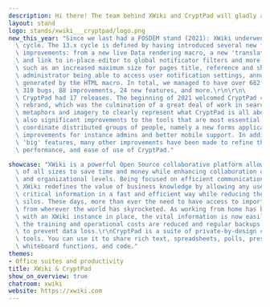 ```yaml
---
description: Hi there! The team behind XWiki and CryptPad will gladly answer all your questions on collaborative solutions, privacy, and how to finance Open Source in the Q&A sessions of our talks and in the chat.
layout: stand
logo: stands/xwiki___cryptpad/logo.png
new_this_year: "Since we last had a FOSDEM stand (2021): XWiki underwent one development\
  \ cycle. The 13.x cycle is defined by having introduced several new features and\
  \ improvements: from a new live Data rendering macro, a new 'translate page' button, \
  \ and link to in-place editor to global notificator filters and more flavor changes\
  \ such as an increased maximum size for pages title, reference and short strings,\
  \ administrator being able to access user notification settings, annotations on content\
  \ generated by the HTML macro. In total, we managed to have over 682 issues closed:\
  \ 310 bugs, 88 improvements, 24 new features, and more.\r\n\r\n\
  \ CryptPad had 17 releases. The beginning of 2021 welcomed CryptPad 4.0.0 with a full\
  \ rebrand, which was the culmination of a great deal of work in search of the right\
  \ metaphors and imagery to clearly represent what CryptPad is all about. There were\
  \ also significant improvements to the tools that are most essential to effectively\
  \ coordinate distributed groups of people, namely a new forms application, calendar,\
  \ improvements for instance admins and better mobile support. In addition to these\
  \ 'big' features, many other improvements have been made to refine the stability,\
  \ performance, and ease of use of CryptPad."

showcase: "XWiki is a powerful Open Source collaborative platform allowing organizations\
  \ of all sizes to save time and money while enhancing collaboration on both team\
  \ and organizational levels. Being focused on efficient communication and collaboration,\
  \ XWiki redefines the value of business knowledge by allowing any user to access\
  \ critical information in a fast and efficient way while reducing the organizational\
  \ silos. These days, more than ever the need to have access to important knowledge\
  \ from wherever the world has skyrocketed. As working from home has become the norm,\
  \ with an XWiki instance in place, the vital information is now easily accessible,\
  \ the training and operational costs are reduced and regular backups are performed\
  \ to prevent data loss.\r\nCryptPad is a suite of private-by-design collaboration\
  \ tools. You can use it to share rich text, spreadsheets, polls, presentations,\
  \ whiteboard functions, and code."
themes:
- Office suites and productivity
title: XWiki & CryptPad
show_on_overview: true
chatroom: xwiki
website: https://xwiki.com
---
```

